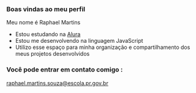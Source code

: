 ### Boas vindas ao meu perfil 

Meu nome é Raphael Martins

- Estou estudando na [Alura](https://www.alura.com.br)
- Estou me desenvolvendo na linguagem JavaScript
- Utilizo esse espaço para minha organização e compartilhamento dos meus projetos desenvolvidos

### Você pode entrar em contato comigo :

raphael.martins.souza@escola.pr.gov.br
